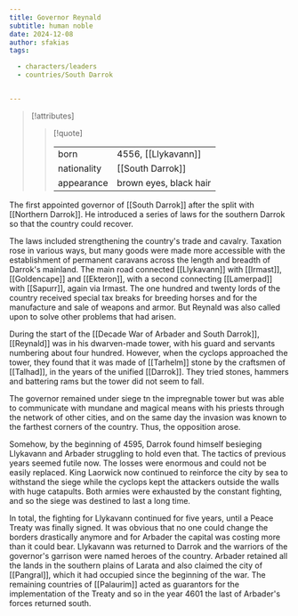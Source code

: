 ```yaml
---
title: Governor Reynald
subtitle: human noble
date: 2024-12-08
author: sfakias
tags:

  - characters/leaders
  - countries/South Darrok


---
```

> [!attributes]
> 
> > [!quote]
> >
> > | | |
> > | --- | --- |
> > | born | 4556, [[Llykavann]] |
> > | nationality | [[South Darrok]] |
> > | appearance | brown eyes, black hair |

The first appointed governor of [[South Darrok]] after the split with [[Northern Darrok]]. He introduced a series of laws for the southern Darrok so that the country could recover.

The laws included strengthening the country's trade and cavalry. Taxation rose in various ways, but many goods were made more accessible with the establishment of permanent caravans across the length and breadth of Darrok's mainland. The main road connected [[Llykavann]] with [[Irmast]], [[Goldencape]] and [[Ekteron]], with a second connecting [[Lamerpad]] with [[Sapurr]], again via Irmast. The one hundred and twenty lords of the country received special tax breaks for breeding horses and for the manufacture and sale of weapons and armor. But Reynald was also called upon to solve other problems that had arisen.

During the start of the [[Decade War of Arbader and South Darrok]], [[Reynald]] was in his dwarven-made tower, with his guard and servants numbering about four hundred. However, when the cyclops approached the tower, they found that it was made of [[Tarhelm]] stone by the craftsmen of [[Talhad]], in the years of the unified [[Darrok]]. They tried stones, hammers and battering rams but the tower did not seem to fall.

The governor remained under siege tn the impregnable tower but was able to communicate with mundane and magical means with his priests through the network of other cities, and on the same day the invasion was known to the farthest corners of the country. Thus, the opposition arose.

Somehow, by the beginning of 4595, Darrok found himself besieging Llykavann and Arbader struggling to hold even that. The tactics of previous years seemed futile now. The losses were enormous and could not be easily replaced. King Laorwick now continued to reinforce the city by sea to withstand the siege while the cyclops kept the attackers outside the walls with huge catapults. Both armies were exhausted by the constant fighting, and so the siege was destined to last a long time.

In total, the fighting for Llykavann continued for five years, until a Peace Treaty was finally signed. It was obvious that no one could change the borders drastically anymore and for Arbader the capital was costing more than it could bear. Llykavann was returned to Darrok and the warriors of the governor's garrison were named heroes of the country. Arbader retained all the lands in the southern plains of Larata and also claimed the city of [[Pangral]], which it had occupied since the beginning of the war. The remaining countries of [[Palaurim]] acted as guarantors for the implementation of the Treaty and so in the year 4601 the last of Arbader's forces returned south.